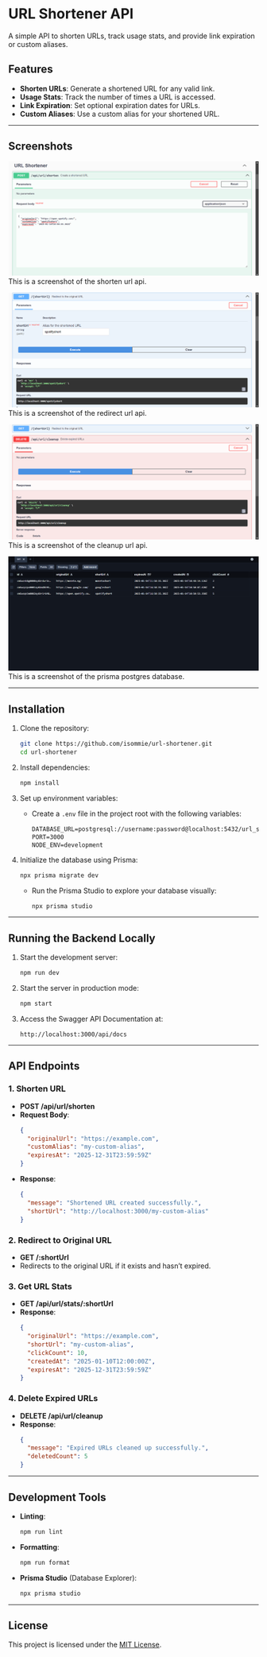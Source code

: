 # URL Shortener API

A simple API to shorten URLs, track usage stats, and provide link expiration or custom aliases.

## Features
- **Shorten URLs**: Generate a shortened URL for any valid link.
- **Usage Stats**: Track the number of times a URL is accessed.
- **Link Expiration**: Set optional expiration dates for URLs.
- **Custom Aliases**: Use a custom alias for your shortened URL.

---


## Screenshots
![Screenshot 1](shorten.png)
This is a screenshot of the shorten url api.

![Screenshot 1](redirect.png)
This is a screenshot of the redirect url api.

![Screenshot 2](cleanup.png)
This is a screenshot of the cleanup url api.

![Screenshot 3](prisma.png)
This is a screenshot of the prisma postgres database.

---

## Installation

1. Clone the repository:
   ```bash
   git clone https://github.com/isommie/url-shortener.git
   cd url-shortener
   ```

2. Install dependencies:
   ```bash
   npm install
   ```

3. Set up environment variables:
   - Create a `.env` file in the project root with the following variables:
     ```env
     DATABASE_URL=postgresql://username:password@localhost:5432/url_shortener
     PORT=3000
     NODE_ENV=development
     ```

4. Initialize the database using Prisma:
   ```bash
   npx prisma migrate dev
   ```

   - Run the Prisma Studio to explore your database visually:
     ```bash
     npx prisma studio
     ```

---

## Running the Backend Locally

1. Start the development server:
   ```bash
   npm run dev
   ```

2. Start the server in production mode:
   ```bash
   npm start
   ```

3. Access the Swagger API Documentation at:
   ```
   http://localhost:3000/api/docs
   ```

---

## API Endpoints

### 1. **Shorten URL**
- **POST /api/url/shorten**
- **Request Body**:
  ```json
  {
    "originalUrl": "https://example.com",
    "customAlias": "my-custom-alias",
    "expiresAt": "2025-12-31T23:59:59Z"
  }
  ```
- **Response**:
  ```json
  {
    "message": "Shortened URL created successfully.",
    "shortUrl": "http://localhost:3000/my-custom-alias"
  }
  ```

### 2. **Redirect to Original URL**
- **GET /:shortUrl**
- Redirects to the original URL if it exists and hasn’t expired.

### 3. **Get URL Stats**
- **GET /api/url/stats/:shortUrl**
- **Response**:
  ```json
  {
    "originalUrl": "https://example.com",
    "shortUrl": "my-custom-alias",
    "clickCount": 10,
    "createdAt": "2025-01-10T12:00:00Z",
    "expiresAt": "2025-12-31T23:59:59Z"
  }
  ```

### 4. **Delete Expired URLs**
- **DELETE /api/url/cleanup**
- **Response**:
  ```json
  {
    "message": "Expired URLs cleaned up successfully.",
    "deletedCount": 5
  }
  ```

---

## Development Tools

- **Linting**:
  ```bash
  npm run lint
  ```
- **Formatting**:
  ```bash
  npm run format
  ```

- **Prisma Studio** (Database Explorer):
  ```bash
  npx prisma studio
  ```

---

## License

This project is licensed under the [MIT License](LICENSE).

